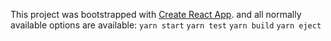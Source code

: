 This project was bootstrapped with [Create React App](https://github.com/facebook/create-react-app).
and all normally available options are available:
`yarn start`
`yarn test`
`yarn build`
`yarn eject`
